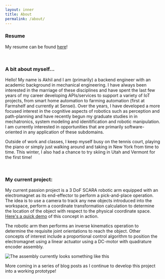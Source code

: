 ```yaml
---
layout: inner
title: About
permalink: /about/
---
```


### Resume

My resume can be found [here](https://resume.creddle.io/resume/2oo4goudb4q)!

&nbsp;
### A bit about myself...

Hello! My name is Akhil and I am (primarily) a backend engineer with an academic background in mechanical engineering. I have always been interested in the marriage of these disciplines and have spent the last few years of my career developing APIs/services to support a variety of IoT projects, from smart home automation to farming automation (first at Farmshelf and currently at Sensei). Over the years, I have developed a more focused interest in the cognitive aspects of robotics such as perception and path-planning and have recently begun my graduate studies in in mechatronics, system modeling and idenitification and robotic manipulation. I am currently interested in opportunities that are primarily software-oriented in any application of these subdomains.

Outside of work and classes, I keep myself busy on the tennis court, playing the piano or simply just walking around and taking in New York from time to time. This winter, I also had a chance to try skiing in Utah and Vermont for the first time!

&nbsp;
### My current project:

My current passion project is a 3 DoF SCARA robotic arm equipped with an electromagnet as its end-effector to perform a pick-and-place operation. The idea is to use a camera to track any new objects introduced into the workspace, perform a coordinate transformation calculation to determine the location of the object with respect to the physical coordinate space. [Here's a quick demo](https://www.youtube.com/watch?v=rHNCS8GCMkQ&feature=youtu.be) of this concept in action.


The robotic arm then performs an inverse kinematics operation to determine the requisite joint orientations to reach the object. Other concepts of interest include a proportional control algorithm to position the electromagnet using a linear actuator using a DC-motor with quadrature encoder assembly.

![The assembly currently looks something like this](../img/manipulator_current_state.png)

More coming in a series of blog posts as I continue to develop this project into a working prototype!

